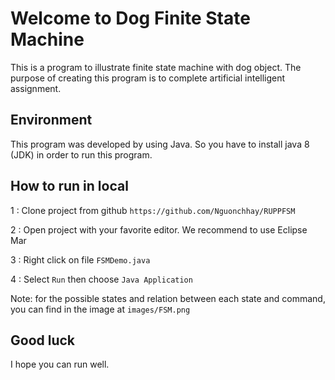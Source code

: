 Welcome to Dog Finite State Machine
===================================

This is a program to illustrate finite state machine with dog object. The purpose of creating this
program is to complete artificial intelligent assignment.

Environment
-----------

This program was developed by using Java. So you have to install java 8 (JDK) in order to run this program.

How to run in local
-------------------

1 : Clone project from github `https://github.com/Nguonchhay/RUPPFSM`

2 : Open project with your favorite editor. We recommend to use Eclipse Mar

3 : Right click on file `FSMDemo.java`

4 : Select `Run` then choose `Java Application`

Note: for the possible states and relation between each state and command, you can find in the image at
`images/FSM.png`

Good luck
---------

I hope you can run well.